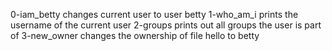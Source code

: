 0-iam_betty changes current user to user betty
1-who_am_i prints the username of the current user
2-groups prints out all groups the user is part of
3-new_owner changes the ownership of file hello to betty
